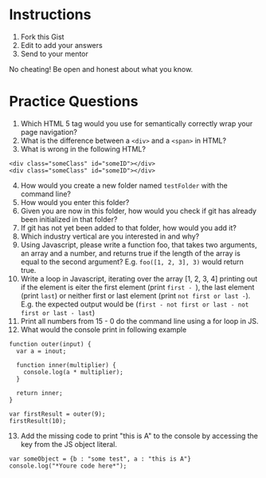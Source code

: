 # Instructions

1. Fork this Gist
2. Edit to add your answers
3. Send to your mentor

No cheating! Be open and honest about what you know.

# Practice Questions

1. Which HTML 5 tag would you use for semantically correctly wrap your page navigation?
2. What is the difference between a `<div>` and a `<span>` in HTML?
3. What is wrong in the following HTML?
  ```
  <div class="someClass" id="someID"></div>
  <div class="someClass" id="someID"></div>
  ```
4. How would you create a new folder named `testFolder` with the command line?
5. How would you enter this folder?
6. Given you are now in this folder, how would you check if git has already been initialized in that folder?
7. If git has not yet been added to that folder, how would you add it?
8. Which industry vertical are you interested in and why?
9. Using Javascript, please write a function foo, that takes two arguments, an array and a number, and returns true if the length of the array is equal to the second argument? E.g. `foo([1, 2, 3], 3)` would return true.
10. Write a loop in Javascript, iterating over the array [1, 2, 3, 4] printing out if the element is eiter the first element (print `first - `), the last element (print `last`) or neither first or last element (print `not first or last -`). E.g. the expected output would be (`first - not first or last - not first or last - last`)
11. Print all numbers from 15 - 0 do the command line using a for loop in JS.
12. What would the console print in following example
  ```
  function outer(input) {
    var a = inout;
    
    function inner(multiplier) {
      console.log(a * multiplier);
    }
    
    return inner;
  }
  
  var firstResult = outer(9);
  firstResult(10);
  ```
13. Add the missing code to print "this is A" to the console by accessing the key from the JS object literal.
  ```
  var someObject = {b : "some test", a : "this is A"}
  console.log("*Youre code here*");
  ```
